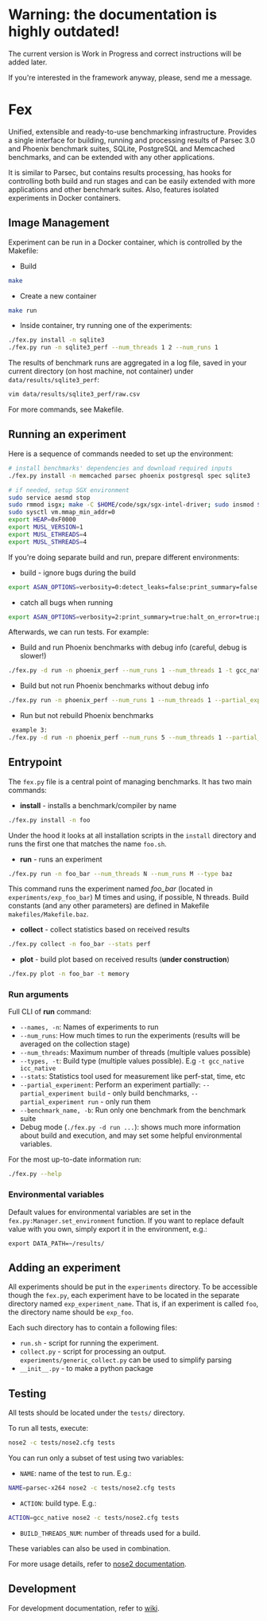 # Warning: the documentation is highly outdated!

The current version is Work in Progress and correct instructions will be added later.

If you're interested in the framework anyway, please, send me a message.

# Fex

Unified, extensible and ready-to-use benchmarking infrastructure.
Provides a single interface for building, running and processing results
of Parsec 3.0 and Phoenix benchmark suites, SQLite, PostgreSQL and Memcached benchmarks,
and can be extended with any other applications.

It is similar to Parsec, but contains results processing, has hooks for controlling both build
and run stages and can be easily extended with more applications and other benchmark suites.
Also, features isolated experiments in Docker containers.

## Image Management

Experiment can be run in a Docker container, which is controlled by the Makefile:

* Build

```sh
make
```

* Create a new container

```sh
make run
```

* Inside container, try running one of the experiments:

```sh
./fex.py install -n sqlite3
./fex.py run -n sqlite3_perf --num_threads 1 2 --num_runs 1
```

The results of benchmark runs are aggregated in a log file, saved in your current directory (on host machine, not container) under `data/results/sqlite3_perf`:

```sh
vim data/results/sqlite3_perf/raw.csv
```

For more commands, see Makefile.


## Running an experiment

Here is a sequence of commands needed to set up the environment:

```sh
# install benchmarks' dependencies and download required inputs
./fex.py install -n memcached parsec phoenix postgresql spec sqlite3

# if needed, setup SGX environment
sudo service aesmd stop
sudo rmmod isgx; make -C $HOME/code/sgx/sgx-intel-driver; sudo insmod $HOME/code/sgx/sgx-intel-driver/isgx.ko
sudo sysctl vm.mmap_min_addr=0
export HEAP=0xF0000
export MUSL_VERSION=1
export MUSL_ETHREADS=4
export MUSL_STHREADS=4
```

If you're doing separate build and run, prepare different environments:

* build - ignore bugs during the build

```sh
export ASAN_OPTIONS=verbosity=0:detect_leaks=false:print_summary=false:halt_on_error=false:poison_heap=false
```

* catch all bugs when running

```sh
export ASAN_OPTIONS=verbosity=2:print_summary=true:halt_on_error=true:poison_heap=true
```

Afterwards, we can run tests. For example:

* Build and run Phoenix benchmarks with debug info (careful, debug is slower!)

```sh
./fex.py -d run -n phoenix_perf --num_runs 1 --num_threads 1 -t gcc_native gcc_mpx ...
```

* Build but not run Phoenix benchmarks without debug info

```sh
./fex.py run -n phoenix_perf --num_runs 1 --num_threads 1 --partial_experiment build -t gcc_native gcc_mpx ...
```

* Run but not rebuild Phoenix benchmarks

```sh
 example 3:
./fex.py -d run -n phoenix_perf --num_runs 5 --num_threads 1 --partial_experiment run -t gcc_native gcc_mpx ...
```


## Entrypoint

The `fex.py` file is a central point of managing benchmarks. It has two main commands:

* **install** - installs a benchmark/compiler by name

```sh
./fex.py install -n foo
```

Under the hood it looks at all installation scripts in the `install` directory and runs the first one that matches the name `foo.sh`.

* **run** - runs an experiment

```sh
./fex.py run -n foo_bar --num_threads N --num_runs M --type baz
```

This command runs the experiment named *foo_bar* (located in `experiments/exp_foo_bar`) M times and using, if possible, N threads.
Build constants (and any other parameters) are defined in Makefile `makefiles/Makefile.baz`.

* **collect** - collect statistics based on received results

```sh
./fex.py collect -n foo_bar --stats perf
```

* **plot** - build plot based on received results (**under construction**)

```sh
./fex.py plot -n foo_bar -t memory
```

### Run arguments

Full CLI of **run** command:

* `--names, -n`: Names of experiments to run
* `--num_runs`: How much times to run the experiments (results will be averaged on the collection stage)
* `--num_threads`: Maximum number of threads (multiple values possible)
* `--types, -t`: Build type (multiple values possible). E.g `-t gcc_native icc_native`
* `--stats`: Statistics tool used for measurement like perf-stat, time, etc
* `--partial_experiment`: Perform an experiment partially: `--partial_experiment build` - only build benchmarks, `--partial_experiment run` - only run them
* `--benchmark_name, -b`: Run only one benchmark from the benchmark suite
* Debug mode (`./fex.py -d run ...`): shows much more information about build and execution,
and may set some helpful environmental variables.

For the most up-to-date information run:

```sh
./fex.py --help
```

### Environmental variables

Default values for environmental variables are set in the `fex.py:Manager.set_environment` function.
If you want to replace default value with you own, simply export it in the environment, e.g.:

```
export DATA_PATH=~/results/
```


## Adding an experiment

All experiments should be put in the `experiments` directory.
To be accessible though the `fex.py`, each experiment have to be located in the separate directory named `exp_experiment_name`.
That is, if an experiment is called `foo`, the directory name should be `exp_foo`.

Each such directory has to contain a following files:
* `run.sh` - script for running the experiment.
* `collect.py` - script for processing an output. `experiments/generic_collect.py` can be used to simplify parsing
* `__init__.py` - to make a python package

## Testing

All tests should be located under the `tests/` directory.

To run all tests, execute:

```sh
nose2 -c tests/nose2.cfg tests
```

You can run only a subset of test using two variables:

* `NAME`: name of the test to run. E.g.:

```sh
NAME=parsec-x264 nose2 -c tests/nose2.cfg tests
```

* `ACTION`: build type. E.g.:

```sh
ACTION=gcc_native nose2 -c tests/nose2.cfg tests
```

* `BUILD_THREADS_NUM`: number of threads used for a build.

These variables can also be used in combination.

For more usage details, refer to [nose2 documentation](http://nose2.readthedocs.io/en/latest/getting_started.html).

## Development

For development documentation, refer to [wiki](https://github.com/OleksiiOleksenko/mpx_evaluation/wiki/Development).

